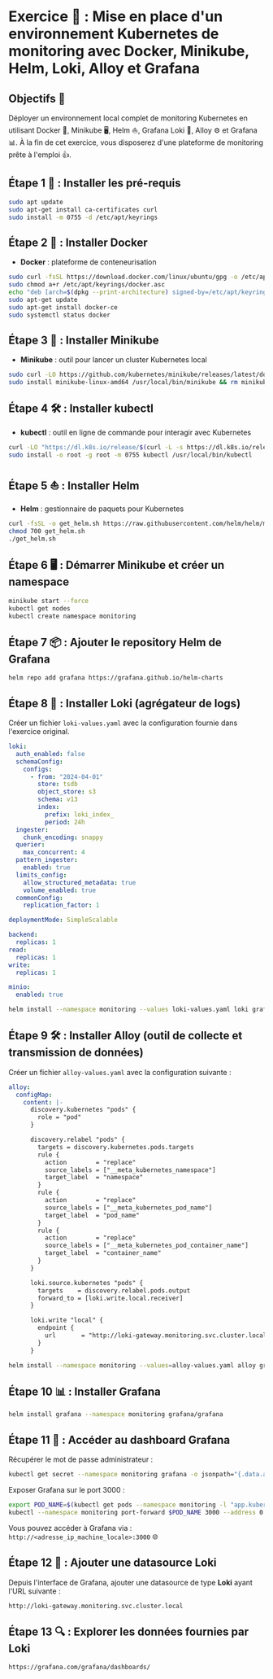 # Exercice 🚀 : Mise en place d'un environnement Kubernetes de monitoring avec Docker, Minikube, Helm, Loki, Alloy et Grafana

## Objectifs 🎯

Déployer un environnement local complet de monitoring Kubernetes en utilisant Docker 🐳, Minikube 🖥️, Helm ⛵, Grafana Loki 📜, Alloy ⚙️ et Grafana 📊. À la fin de cet exercice, vous disposerez d'une plateforme de monitoring prête à l'emploi 👍.

## Étape 1 🔧 : Installer les pré-requis

```bash
sudo apt update
sudo apt-get install ca-certificates curl
sudo install -m 0755 -d /etc/apt/keyrings
```

## Étape 2 🐳 : Installer Docker

- **Docker** : plateforme de conteneurisation

```bash
sudo curl -fsSL https://download.docker.com/linux/ubuntu/gpg -o /etc/apt/keyrings/docker.asc
sudo chmod a+r /etc/apt/keyrings/docker.asc
echo "deb [arch=$(dpkg --print-architecture) signed-by=/etc/apt/keyrings/docker.asc] https://download.docker.com/linux/ubuntu $(. /etc/os-release && echo "${UBUNTU_CODENAME:-$VERSION_CODENAME}") stable" | sudo tee /etc/apt/sources.list.d/docker.list > /dev/null
sudo apt-get update
sudo apt-get install docker-ce
sudo systemctl status docker
```

## Étape 3 🚀 : Installer Minikube

- **Minikube** : outil pour lancer un cluster Kubernetes local

```bash
sudo curl -LO https://github.com/kubernetes/minikube/releases/latest/download/minikube-linux-amd64
sudo install minikube-linux-amd64 /usr/local/bin/minikube && rm minikube-linux-amd64
```

## Étape 4 🛠️ : Installer kubectl

- **kubectl** : outil en ligne de commande pour interagir avec Kubernetes

```bash
curl -LO "https://dl.k8s.io/release/$(curl -L -s https://dl.k8s.io/release/stable.txt)/bin/linux/amd64/kubectl"
sudo install -o root -g root -m 0755 kubectl /usr/local/bin/kubectl
```

## Étape 5 ⛵ : Installer Helm

- **Helm** : gestionnaire de paquets pour Kubernetes

```bash
curl -fsSL -o get_helm.sh https://raw.githubusercontent.com/helm/helm/main/scripts/get-helm-3
chmod 700 get_helm.sh
./get_helm.sh
```

## Étape 6 🖥️ : Démarrer Minikube et créer un namespace

```bash
minikube start --force
kubectl get nodes
kubectl create namespace monitoring
```

## Étape 7 📦 : Ajouter le repository Helm de Grafana

```bash
helm repo add grafana https://grafana.github.io/helm-charts
```

## Étape 8 📜 : Installer Loki (agrégateur de logs)

Créer un fichier `loki-values.yaml` avec la configuration fournie dans l'exercice original.

```yaml
loki:
  auth_enabled: false
  schemaConfig:
    configs:
      - from: "2024-04-01"
        store: tsdb
        object_store: s3
        schema: v13
        index:
          prefix: loki_index_
          period: 24h
  ingester:
    chunk_encoding: snappy
  querier:
    max_concurrent: 4
  pattern_ingester:
    enabled: true
  limits_config:
    allow_structured_metadata: true
    volume_enabled: true
  commonConfig:
    replication_factor: 1

deploymentMode: SimpleScalable

backend:
  replicas: 1
read:
  replicas: 1
write:
  replicas: 1

minio:
  enabled: true
```

```bash
helm install --namespace monitoring --values loki-values.yaml loki grafana/loki
```

## Étape 9 🛠️ : Installer Alloy (outil de collecte et transmission de données)

Créer un fichier `alloy-values.yaml` avec la configuration suivante :

```yaml
alloy:
  configMap:
    content: |-
      discovery.kubernetes "pods" {
        role = "pod"
      }

      discovery.relabel "pods" {
        targets = discovery.kubernetes.pods.targets
        rule {
          action        = "replace"
          source_labels = ["__meta_kubernetes_namespace"]
          target_label  = "namespace"
        }
        rule {
          action        = "replace"
          source_labels = ["__meta_kubernetes_pod_name"]
          target_label  = "pod_name"
        }
        rule {
          action        = "replace"
          source_labels = ["__meta_kubernetes_pod_container_name"]
          target_label  = "container_name"
        }
      }

      loki.source.kubernetes "pods" {
        targets    = discovery.relabel.pods.output
        forward_to = [loki.write.local.receiver]
      }

      loki.write "local" {
        endpoint {
          url       = "http://loki-gateway.monitoring.svc.cluster.local/loki/api/v1/push"
        }
      }
```

```bash
helm install --namespace monitoring --values=alloy-values.yaml alloy grafana/alloy
```

## Étape 10 📊 : Installer Grafana

```bash
helm install grafana --namespace monitoring grafana/grafana
```

## Étape 11 🔑 : Accéder au dashboard Grafana

Récupérer le mot de passe administrateur :

```bash
kubectl get secret --namespace monitoring grafana -o jsonpath="{.data.admin-password}" | base64 --decode ; echo
```

Exposer Grafana sur le port 3000 :

```bash
export POD_NAME=$(kubectl get pods --namespace monitoring -l "app.kubernetes.io/name=grafana,app.kubernetes.io/instance=grafana" -o jsonpath="{.items[0].metadata.name}")
kubectl --namespace monitoring port-forward $POD_NAME 3000 --address 0.0.0.0
```

Vous pouvez accéder à Grafana via : `http://<adresse_ip_machine_locale>:3000` 🌐

## Étape 12 🔗 : Ajouter une datasource Loki

Depuis l'interface de Grafana, ajouter une datasource de type **Loki** ayant l'URL suivante :

```text
http://loki-gateway.monitoring.svc.cluster.local
```

## Étape 13 🔍 : Explorer les données fournies par Loki

```text
https://grafana.com/grafana/dashboards/
```
